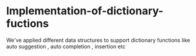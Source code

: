 # Implementation-of-dictionary-fuctions
We've applied different data structures to support dictionary functions like auto suggestion , auto completion , insertion etc
